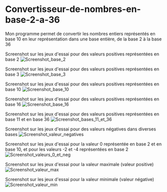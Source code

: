 # Convertisseur-de-nombres-en-base-2-a-36
Mon programme permet de convertir les nombres entiers représentés en base 10 en leur représentation dans une base entière, de la base 2 à la base 36

Screenshot sur les jeux d'essai pour des valeurs positives représentées en base 2
![Screenshot_base_2](https://github.com/TheRealDAZL/Convertisseur-de-nombres-en-base-2-a-36/assets/116024728/771e460b-f6e9-4e9a-894f-47013768ee00)

Screenshot sur les jeux d'essai pour des valeurs positives représentées en base 3
![Screenshot_base_3](https://github.com/TheRealDAZL/Convertisseur-de-nombres-en-base-2-a-36/assets/116024728/6f9698a9-5620-47b5-b300-3038a4fce947)

Screenshot sur les jeux d'essai pour des valeurs positives représentées en base 10
![Screenshot_base_10](https://github.com/TheRealDAZL/Convertisseur-de-nombres-en-base-2-a-36/assets/116024728/72045689-ad76-4e9f-a870-4a9780a68689)

Screenshot sur les jeux d'essai pour des valeurs positives représentées en base 16
![Screenshot_base_16](https://github.com/TheRealDAZL/Convertisseur-de-nombres-en-base-2-a-36/assets/116024728/ec7c7ee8-4a7b-4a5d-8dc9-ee077d041048)

Screenshot sur les jeux d'essai pour des valeurs positives représentées en base 11 et en base 36
![Screenshot_bases_11_et_36](https://github.com/TheRealDAZL/Convertisseur-de-nombres-en-base-2-a-36/assets/116024728/dda18bac-1f9f-41dc-9871-7d4b69d65070)

Screenshot sur les jeux d'essai pour des valeurs négatives dans diverses bases
![Screenshot_valeur_negatives](https://github.com/TheRealDAZL/Convertisseur-de-nombres-en-base-2-a-36/assets/116024728/0d49cf1d-8398-4ecb-a6f3-0cb7850e1841)

Screenshot sur les jeux d'essai pour la valeur 0 représentée en base 2 et en base 10, et pour les valeurs -2 et -4 représentées en base 2
![Screenshot_valeurs_0_et_neg](https://github.com/TheRealDAZL/Convertisseur-de-nombres-en-base-2-a-36/assets/116024728/a07cdecd-4202-4186-8c4f-40e24022f5ba)

Screenshot sur les jeux d'essai pour la valeur maximale (valeur positive)
![Screenshot_valeur_max](https://github.com/TheRealDAZL/Convertisseur-de-nombres-en-base-2-a-36/assets/116024728/6dad7996-3e14-45c8-a911-a50e922884da)

Screenshot sur les jeux d'essai pour la valeur minimale (valeur négative)
![Screenshot_valeur_min](https://github.com/TheRealDAZL/Convertisseur-de-nombres-en-base-2-a-36/assets/116024728/fe5d6ece-4c81-4ed5-b34f-af69dc35b77f)
